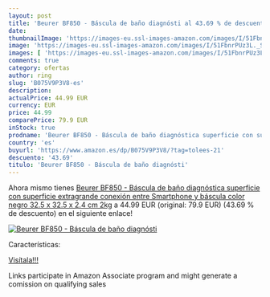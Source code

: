 ```yaml
---
layout: post
title: 'Beurer BF850 - Báscula de baño diagnósti al 43.69 % de descuento'
date: 
thumbnailImage: 'https://images-eu.ssl-images-amazon.com/images/I/51FbnrPUz3L._SL200_.jpg'
image: 'https://images-eu.ssl-images-amazon.com/images/I/51FbnrPUz3L._SL200_.jpg'
images: [ 'https://images-eu.ssl-images-amazon.com/images/I/51FbnrPUz3L._SL200_.jpg' ]
comments: true
category: ofertas
author: ring
slug: 'B075V9P3V8-es'
description:
actualPrice: 44.99 EUR
currency: EUR
price: 44.99
comparePrice: 79.9 EUR
inStock: true
prodname: 'Beurer BF850 - Báscula de baño diagnóstica superficie con superficie extragrande  conexión entre Smartphone y báscula  color negro  32.5 x 32.5 x 2.4 cm  2kg'
country: 'es'
buyurl: 'https://www.amazon.es/dp/B075V9P3V8/?tag=tolees-21'
descuento: '43.69'
titulo: 'Beurer BF850 - Báscula de baño diagnósti'
---
```


Ahora mismo tienes [Beurer BF850 - Báscula de baño diagnóstica superficie con superficie extragrande  conexión entre Smartphone y báscula  color negro  32.5 x 32.5 x 2.4 cm  2kg](https://www.amazon.es/dp/B075V9P3V8/?tag=tolees-21) a 44.99 EUR (original: 79.9 EUR) (43.69 %  de descuento) en el siguiente enlace!

[![Beurer BF850 - Báscula de baño diagnósti](https://images-eu.ssl-images-amazon.com/images/I/51FbnrPUz3L._SL200_.jpg)](https://www.amazon.es/dp/B075V9P3V8/?tag=tolees-21)

Características:


[Visítala!!!](https://www.amazon.es/dp/B075V9P3V8/?tag=tolees-21)

Links participate in Amazon Associate program and might generate a comission on qualifying sales
